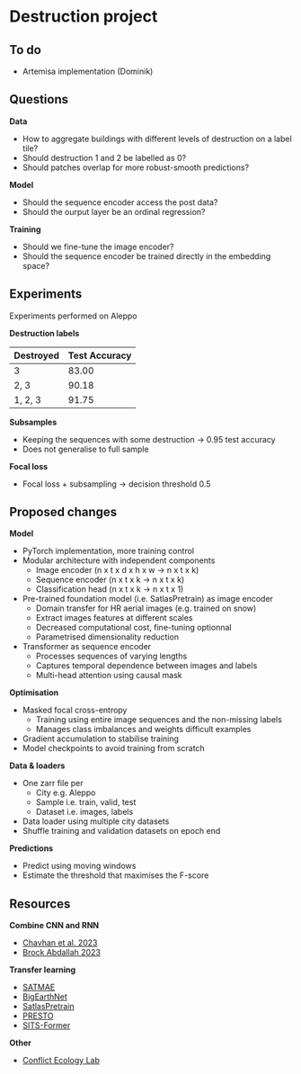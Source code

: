 # Destruction project

## To do

- Artemisa implementation (Dominik)

## Questions

**Data**

- How to aggregate buildings with different levels of destruction on a label tile?
- Should destruction 1 and 2 be labelled as 0?
- Should patches overlap for more robust-smooth predictions?

**Model**

- Should the sequence encoder access the post data?
- Should the ourput layer be an ordinal regression?

**Training**

- Should we fine-tune the image encoder?
- Should the sequence encoder be trained directly in the embedding space?

## Experiments

Experiments performed on Aleppo

**Destruction labels**

| Destroyed | Test Accuracy |
|-----------|---------------|
| 3         | 83.00         |
| 2, 3      | 90.18         |
| 1, 2, 3   | 91.75         |

**Subsamples**

- Keeping the sequences with some destruction &rarr; 0.95 test accuracy
- Does not generalise to full sample

**Focal loss**

- Focal loss + subsampling &rarr; decision threshold 0.5

## Proposed changes

**Model**

- PyTorch implementation, more training control
- Modular architecture with independent components 
	- Image encoder (n x t x d x h x w &rarr; n x t x k)
	- Sequence encoder (n x t x k  &rarr; n x t x k)
	- Classification head (n x t x k &rarr; n x t x 1)
- Pre-trained foundation model (i.e. SatlasPretrain) as image encoder
	- Domain transfer for HR aerial images (e.g. trained on snow)
	- Extract images features at different scales
	- Decreased computational cost, fine-tuning optionnal
	- Parametrised dimensionality reduction
- Transformer as sequence encoder
	- Processes sequences of varying lengths
	- Captures temporal dependence between images and labels
	- Multi-head attention using causal mask

**Optimisation**

- Masked focal cross-entropy 
	- Training using entire image sequences and the non-missing labels
	- Manages class imbalances and weights difficult examples
- Gradient accumulation to stabilise training
- Model checkpoints to avoid training from scratch

**Data & loaders**

- One zarr file per
	- City e.g. Aleppo
	- Sample i.e. train, valid, test
	- Dataset i.e. images, labels
- Data loader using multiple city datasets
- Shuffle training and validation datasets on epoch end

**Predictions**

- Predict using moving windows
- Estimate the threshold that maximises the F-score

## Resources

**Combine CNN and RNN**

- [Chavhan et al. 2023](https://ieeexplore.ieee.org/document/10192592)
- [Brock Abdallah 2023](https://arxiv.org/pdf/2204.08461.pdf)

**Transfer learning**

- [SATMAE](https://github.com/sustainlab-group/SatMAE?tab=readme-ov-file)
- [BigEarthNet](https://git.tu-berlin.de/rsim/BigEarthNet-S2_19-classes_models)
- [SatlasPretrain](https://github.com/allenai/satlaspretrain_models?tab=readme-ov-file)
- [PRESTO](https://arxiv.org/pdf/2304.14065.pdf)
- [SITS-Former](https://www.sciencedirect.com/science/article/pii/S0303243421003585)

**Other**

- [Conflict Ecology Lab](https://www.conflict-ecology.org/research)